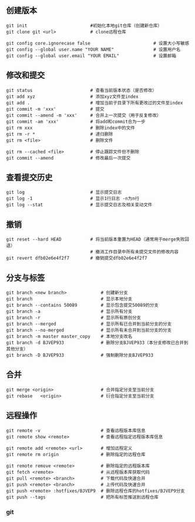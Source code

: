 ## 创建版本
    git init                        #初始化本地git仓库（创建新仓库）
    git clone git <url>             # clone远程仓库

    git config core.ignorecase false                        # 设置大小写敏感
    git config --global user.name "YOUR NAME"               # 设置用户名
    git config --global user.email "YOUR EMAIL"             # 设置邮箱

## 修改和提交
    git status                      # 查看当前版本状态（是否修改）
    git add xyz                     # 添加xyz文件至index
    git add .                       # 增加当前子目录下所有更改过的文件至index
    git commit -m 'xxx'             # 提交
    git commit --amend -m 'xxx'     # 合并上一次提交（用于反复修改）
    git commit -am 'xxx'            # 将add和commit合为一步
    git rm xxx                      # 删除index中的文件
    git rm -r *                     # 递归删除
    git rm <file>                   # 删除文件

    git rm --cached <file>          # 停止跟踪文件但不删除
    git commit --amend              # 修改最后一次提交

## 查看提交历史
    git log                         # 显示提交日志
    git log -1                      # 显示1行日志 -n为n行
    git log --stat                  # 显示提交日志及相关变动文件

## 撤销
    git reset --hard HEAD           # 将当前版本重置为HEAD（通常用于merge失败回退）
                                    # 撤消工作目录中所有未提交文件的修改内容
    git revert dfb02e6e4f2f7        # 撤销提交dfb02e6e4f2f7

## 分支与标签
    git branch <new branch>             # 创建新分支
    git branch                          # 显示本地分支
    git branch --contains 50089         # 显示包含提交50089的分支
    git branch -a                       # 显示所有分支
    git branch -r                       # 显示所有原创分支
    git branch --merged                 # 显示所有已合并到当前分支的分支
    git branch --no-merged              # 显示所有未合并到当前分支的分支
    git branch -m master master_copy    # 本地分支改名
    git branch -d BJVEP933              # 删除分支BJVEP933（本分支修改已合并到其他分支）
    git branch -D BJVEP933              # 强制删除分支BJVEP933

## 合并
    git merge <origin>                  # 合并指定分支至当前分支
    git rebase   <origin>               # 衍合指定分支至当前分支

## 远程操作
    git remote -v                       # 查看远程版本库信息
    git remote show <remote>            # 查看远程指定远程版本库信息

    git remote add <remote> <url>       # 增加远程定义
    git remote rm origin                # 删除指定的远程仓库

    git remote remove <remote>          # 删除指定的远程版本库
    git fetch <remote>                  # 从远程版本库获取代码
    git pull <remote> <branch>          # 下载代码及快速合并
    git push <remote> <branch>          # 上传代码及快速合并
    git push <remote> :hotfixes/BJVEP9  # 删除远程仓库的hotfixes/BJVEP9分支
    git push --tags                     # 把所有标签推送到远程仓库

### git
